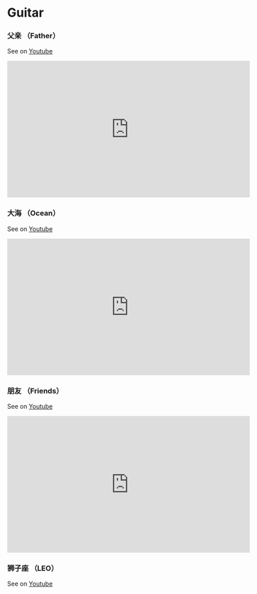 
# Guitar

### 父亲 （Father）

See on [Youtube](https://youtu.be/KwNpYUN3Mto)

<iframe width="560" height="315" src="https://www.youtube.com/embed/KwNpYUN3Mto" frameborder="0" allowfullscreen></iframe>

### 大海 （Ocean）
See on [Youtube](https://youtu.be/PIwaw2tmzn4)

<iframe width="560" height="315" src="https://www.youtube.com/embed/PIwaw2tmzn4" frameborder="0" allowfullscreen></iframe>

### 朋友 （Friends）
See on [Youtube](https://youtu.be/K8iNMR6rkyI)

<iframe width="560" height="315" src="https://www.youtube.com/embed/K8iNMR6rkyI" frameborder="0" allowfullscreen></iframe>

### 狮子座 （LEO）

See on [Youtube](https://youtu.be/HfCJtGw_c28)



